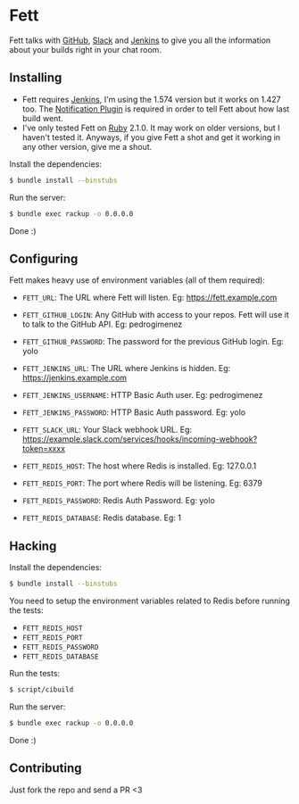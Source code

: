Fett
======

Fett talks with [GitHub](https://github.com), [Slack](https://slack.com) and [Jenkins](https://jenkins.com) to give you all the information about your builds right in your chat room.

Installing
----------

* Fett requires [Jenkins](https://wiki.jenkins-ci.org/display/JENKINS/Installing+Jenkins), I'm using the 1.574 version but it works on 1.427 too. The [Notification Plugin](https://wiki.jenkins-ci.org/display/JENKINS/Notification+Plugin) is required in order to tell Fett about how last build went.
* I've only tested Fett on [Ruby](https://www.ruby-lang.org/es/) 2.1.0. It may work on older versions, but I haven't tested it. Anyways, if you give Fett a shot and get it working in any other version, give me a shout.

Install the dependencies:

```bash
$ bundle install --binstubs
```

Run the server:

```bash
$ bundle exec rackup -o 0.0.0.0
```

Done :)

Configuring
-----------

Fett makes heavy use of environment variables (all of them required):

* `FETT_URL`: The URL where Fett will listen. Eg: https://fett.example.com

* `FETT_GITHUB_LOGIN`: Any GitHub with access to your repos. Fett will use it to talk to the GitHub API. Eg: pedrogimenez
* `FETT_GITHUB_PASSWORD`: The password for the previous GitHub login. Eg: yolo


* `FETT_JENKINS_URL`: The URL where Jenkins is hidden. Eg: https://jenkins.example.com
* `FETT_JENKINS_USERNAME`: HTTP Basic Auth user. Eg: pedrogimenez
* `FETT_JENKINS_PASSWORD`: HTTP Basic Auth password. Eg: yolo


* `FETT_SLACK_URL`: Your Slack webhook URL. Eg: https://example.slack.com/services/hooks/incoming-webhook?token=xxxx


* `FETT_REDIS_HOST`: The host where Redis is installed. Eg: 127.0.0.1
* `FETT_REDIS_PORT`: The port where Redis will be listening. Eg: 6379
* `FETT_REDIS_PASSWORD`: Redis Auth Password. Eg: yolo
* `FETT_REDIS_DATABASE`: Redis database. Eg: 1

Hacking
-------

Install the dependencies:

```bash
$ bundle install --binstubs
```

You need to setup the environment variables related to Redis before running the tests:

* `FETT_REDIS_HOST`
* `FETT_REDIS_PORT`
* `FETT_REDIS_PASSWORD`
* `FETT_REDIS_DATABASE`

Run the tests:

```bash
$ script/cibuild
```

Run the server:

```bash
$ bundle exec rackup -o 0.0.0.0
```

Done :)

Contributing
------------

Just fork the repo and send a PR <3
